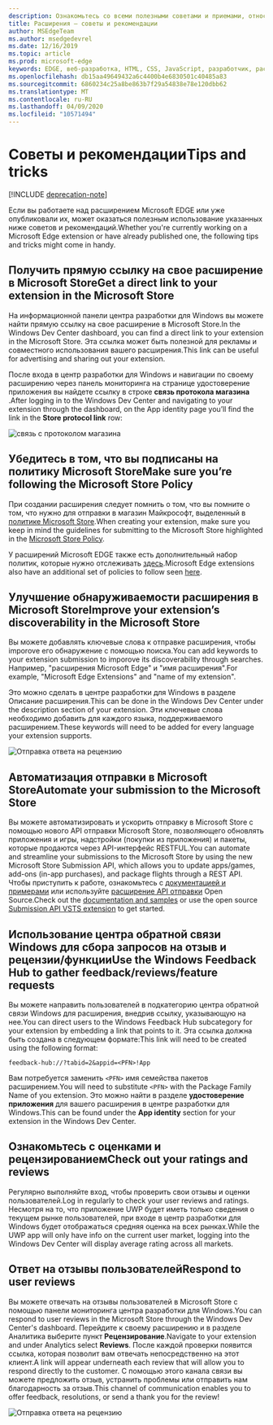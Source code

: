 ```yaml
---
description: Ознакомьтесь со всеми полезными советами и приемами, относящимися к расширениям Microsoft Edge.
title: Расширения — советы и рекомендации
author: MSEdgeTeam
ms.author: msedgedevrel
ms.date: 12/16/2019
ms.topic: article
ms.prod: microsoft-edge
keywords: EDGE, веб-разработка, HTML, CSS, JavaScript, разработчик, расширения
ms.openlocfilehash: db15aa49649432a6c4400b4e6830501c40485a83
ms.sourcegitcommit: 6860234c25a8be863b7f29a54838e78e120dbb62
ms.translationtype: MT
ms.contentlocale: ru-RU
ms.lasthandoff: 04/09/2020
ms.locfileid: "10571494"
---
```

# <span data-ttu-id="c9ca2-104">Советы и рекомендации</span><span class="sxs-lookup"><span data-stu-id="c9ca2-104">Tips and tricks</span></span>  

[!INCLUDE [deprecation-note](includes/deprecation-note.md)]  

<span data-ttu-id="c9ca2-105">Если вы работаете над расширением Microsoft EDGE или уже опубликовали их, может оказаться полезным использование указанных ниже советов и рекомендаций.</span><span class="sxs-lookup"><span data-stu-id="c9ca2-105">Whether you're currently working on a Microsoft Edge extension or have already published one, the following tips and tricks might come in handy.</span></span>

## <span data-ttu-id="c9ca2-106">Получить прямую ссылку на свое расширение в Microsoft Store</span><span class="sxs-lookup"><span data-stu-id="c9ca2-106">Get a direct link to your extension in the Microsoft Store</span></span>
<span data-ttu-id="c9ca2-107">На информационной панели центра разработки для Windows вы можете найти прямую ссылку на свое расширение в Microsoft Store.</span><span class="sxs-lookup"><span data-stu-id="c9ca2-107">In the Windows Dev Center dashboard, you can find a direct link to your extension in the Microsoft Store.</span></span> <span data-ttu-id="c9ca2-108">Эта ссылка может быть полезной для рекламы и совместного использования вашего расширения.</span><span class="sxs-lookup"><span data-stu-id="c9ca2-108">This link can be useful for advertising and sharing out your extension.</span></span>


<span data-ttu-id="c9ca2-109">После входа в центр разработки для Windows и навигации по своему расширению через панель мониторинга на странице удостоверение приложения вы найдете ссылку в строке **связь протокола магазина** .</span><span class="sxs-lookup"><span data-stu-id="c9ca2-109">After logging in to the Windows Dev Center and navigating to your extension through the dashboard, on the App identity page you’ll find the link in the **Store protocol link** row:</span></span>

![связь с протоколом магазина](./media/store-link.png)
 
## <span data-ttu-id="c9ca2-111">Убедитесь в том, что вы подписаны на политику Microsoft Store</span><span class="sxs-lookup"><span data-stu-id="c9ca2-111">Make sure you’re following the Microsoft Store Policy</span></span>
<span data-ttu-id="c9ca2-112">При создании расширения следует помнить о том, что вы помните о том, что нужно для отправки в магазин Майкрософт, выделенный в [политике Microsoft Store](https://msdn.microsoft.com/library/windows/apps/dn764944.aspx).</span><span class="sxs-lookup"><span data-stu-id="c9ca2-112">When creating your extension, make sure you keep in mind the guidelines for submitting to the Microsoft Store highlighted in the [Microsoft Store Policy](https://msdn.microsoft.com/library/windows/apps/dn764944.aspx).</span></span> 
 
<span data-ttu-id="c9ca2-113">У расширений Microsoft EDGE также есть дополнительный набор политик, которые нужно отслеживать [здесь](https://msdn.microsoft.com/library/windows/apps/dn764944.aspx#pol_10_12).</span><span class="sxs-lookup"><span data-stu-id="c9ca2-113">Microsoft Edge extensions also have an additional set of policies to follow seen [here](https://msdn.microsoft.com/library/windows/apps/dn764944.aspx#pol_10_12).</span></span>

## <span data-ttu-id="c9ca2-114">Улучшение обнаруживаемости расширения в Microsoft Store</span><span class="sxs-lookup"><span data-stu-id="c9ca2-114">Improve your extension’s discoverability in the Microsoft Store</span></span>

<span data-ttu-id="c9ca2-115">Вы можете добавлять ключевые слова к отправке расширения, чтобы imporove его обнаружение с помощью поиска.</span><span class="sxs-lookup"><span data-stu-id="c9ca2-115">You can add keywords to your extension submission to imporove its discoverability through searches.</span></span> <span data-ttu-id="c9ca2-116">Например, "расширения Microsoft Edge" и "имя расширения".</span><span class="sxs-lookup"><span data-stu-id="c9ca2-116">For example, "Microsoft Edge Extensions" and "name of my extension".</span></span> 

<span data-ttu-id="c9ca2-117">Это можно сделать в центре разработки для Windows в разделе Описание расширения.</span><span class="sxs-lookup"><span data-stu-id="c9ca2-117">This can be done in the Windows Dev Center under the description section of your extension.</span></span> <span data-ttu-id="c9ca2-118">Эти ключевые слова необходимо добавить для каждого языка, поддерживаемого расширением.</span><span class="sxs-lookup"><span data-stu-id="c9ca2-118">These keywords will need to be added for every language your extension supports.</span></span>

![Отправка ответа на рецензию](./media/keywords.png)

## <span data-ttu-id="c9ca2-120">Автоматизация отправки в Microsoft Store</span><span class="sxs-lookup"><span data-stu-id="c9ca2-120">Automate your submission to the Microsoft Store</span></span>
<span data-ttu-id="c9ca2-121">Вы можете автоматизировать и ускорить отправку в Microsoft Store с помощью нового API отправки Microsoft Store, позволяющего обновлять приложения и игры, надстройки (покупки из приложения) и пакеты, которые продаются через API-интерфейс RESTFUL.</span><span class="sxs-lookup"><span data-stu-id="c9ca2-121">You can automate and streamline your submissions to the Microsoft Store by using the new Microsoft Store Submission API, which allows you to update apps/games, add-ons (in-app purchases), and package flights through a REST API.</span></span> <span data-ttu-id="c9ca2-122">Чтобы приступить к работе, ознакомьтесь с [документацией и примерами](https://docs.microsoft.com/windows/uwp/monetize/create-and-manage-submissions-using-windows-store-services) или используйте [расширение API отправки](https://github.com/Microsoft/windows-dev-center-vsts-extension) Open Source.</span><span class="sxs-lookup"><span data-stu-id="c9ca2-122">Check out the [documentation and samples](https://docs.microsoft.com/windows/uwp/monetize/create-and-manage-submissions-using-windows-store-services) or use the open source [Submission API VSTS extension](https://github.com/Microsoft/windows-dev-center-vsts-extension) to get started.</span></span>

## <span data-ttu-id="c9ca2-123">Использование центра обратной связи Windows для сбора запросов на отзыв и рецензии/функции</span><span class="sxs-lookup"><span data-stu-id="c9ca2-123">Use the Windows Feedback Hub to gather feedback/reviews/feature requests</span></span>

<span data-ttu-id="c9ca2-124">Вы можете направить пользователей в подкатегорию центра обратной связи Windows для расширения, внедрив ссылку, указывающую на нее.</span><span class="sxs-lookup"><span data-stu-id="c9ca2-124">You can direct users to the Windows Feedback Hub subcategory for your extension by embedding a link that points to it.</span></span> <span data-ttu-id="c9ca2-125">Эта ссылка должна быть создана в следующем формате:</span><span class="sxs-lookup"><span data-stu-id="c9ca2-125">This link will need to be created using the following format:</span></span> 

`feedback-hub://?tabid=2&appid=<PFN>!App`

<span data-ttu-id="c9ca2-126">Вам потребуется заменить `<PFN>` имя семейства пакетов расширением.</span><span class="sxs-lookup"><span data-stu-id="c9ca2-126">You will need to substitute `<PFN>` with the Package Family Name of you extension.</span></span> <span data-ttu-id="c9ca2-127">Это можно найти в разделе **удостоверение приложения** для вашего расширения в центре разработки для Windows.</span><span class="sxs-lookup"><span data-stu-id="c9ca2-127">This can be found under the **App identity** section for your extension in the Windows Dev Center.</span></span>

## <span data-ttu-id="c9ca2-128">Ознакомьтесь с оценками и рецензированием</span><span class="sxs-lookup"><span data-stu-id="c9ca2-128">Check out your ratings and reviews</span></span>
<span data-ttu-id="c9ca2-129">Регулярно выполняйте вход, чтобы проверить свои отзывы и оценки пользователей.</span><span class="sxs-lookup"><span data-stu-id="c9ca2-129">Log in regularly to check your user reviews and ratings.</span></span> <span data-ttu-id="c9ca2-130">Несмотря на то, что приложение UWP будет иметь только сведения о текущем рынке пользователей, при входе в центр разработки для Windows будет отображаться средняя оценка на всех рынках.</span><span class="sxs-lookup"><span data-stu-id="c9ca2-130">While the UWP app will only have info on the current user market, logging into the Windows Dev Center will display average rating across all markets.</span></span>

## <span data-ttu-id="c9ca2-131">Ответ на отзывы пользователей</span><span class="sxs-lookup"><span data-stu-id="c9ca2-131">Respond to user reviews</span></span>
<span data-ttu-id="c9ca2-132">Вы можете отвечать на отзывы пользователей в Microsoft Store с помощью панели мониторинга центра разработки для Windows.</span><span class="sxs-lookup"><span data-stu-id="c9ca2-132">You can respond to user reviews in the Microsoft Store through the Windows Dev Center's dashboard.</span></span> <span data-ttu-id="c9ca2-133">Перейдите к своему расширению и в разделе Аналитика выберите пункт **Рецензирование**.</span><span class="sxs-lookup"><span data-stu-id="c9ca2-133">Navigate to your extension and under Analytics select **Reviews**.</span></span> <span data-ttu-id="c9ca2-134">После каждой проверки появится ссылка, которая позволит вам отвечать непосредственно на этот клиент.</span><span class="sxs-lookup"><span data-stu-id="c9ca2-134">A link will appear underneath each review that will allow you to respond directly to the customer.</span></span> <span data-ttu-id="c9ca2-135">С помощью этого канала связи вы можете предложить отзыв, устранить проблемы или отправить нам благодарность за отзыв.</span><span class="sxs-lookup"><span data-stu-id="c9ca2-135">This channel of communication enables you to offer feedback, resolutions, or send a thank you for the review!</span></span>

![Отправка ответа на рецензию](./media/reviews.png)

